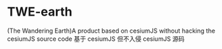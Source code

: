 # TWE-earth

(The Wandering Earth)A product based on cesiumJS without hacking the cesiumJS source code
基于 cesiumJS 但不入侵 cesiumJS 源码
